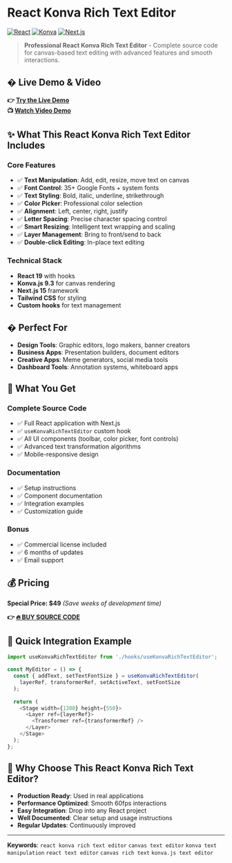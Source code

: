 # React Konva Rich Text Editor

[![React](https://img.shields.io/badge/React-19.1.0-blue)](https://reactjs.org/)
[![Konva](https://img.shields.io/badge/Konva-9.3.20-red)](https://konvajs.org/)
[![Next.js](https://img.shields.io/badge/Next.js-15.3.0-black)](https://nextjs.org/)

> **Professional React Konva Rich Text Editor** - Complete source code for canvas-based text editing with advanced features and smooth interactions.

## � Live Demo & Video

**👉 [Try the Live Demo](https://konva-rich-text-demo.vercel.app/)**  
**📺 [Watch Video Demo](https://www.youtube.com/watch?v=a3BF6FJ2kKg)**

## ✨ What This React Konva Rich Text Editor Includes

### Core Features
- ✅ **Text Manipulation**: Add, edit, resize, move text on canvas
- ✅ **Font Control**: 35+ Google Fonts + system fonts
- ✅ **Text Styling**: Bold, italic, underline, strikethrough
- ✅ **Color Picker**: Professional color selection
- ✅ **Alignment**: Left, center, right, justify
- ✅ **Letter Spacing**: Precise character spacing control
- ✅ **Smart Resizing**: Intelligent text wrapping and scaling
- ✅ **Layer Management**: Bring to front/send to back
- ✅ **Double-click Editing**: In-place text editing

### Technical Stack
- **React 19** with hooks
- **Konva.js 9.3** for canvas rendering
- **Next.js 15** framework
- **Tailwind CSS** for styling
- **Custom hooks** for text management

## � Perfect For

- **Design Tools**: Graphic editors, logo makers, banner creators
- **Business Apps**: Presentation builders, document editors
- **Creative Apps**: Meme generators, social media tools
- **Dashboard Tools**: Annotation systems, whiteboard apps

## 🚀 What You Get

### Complete Source Code
- ✅ Full React application with Next.js
- ✅ `useKonvaRichTextEditor` custom hook
- ✅ All UI components (toolbar, color picker, font controls)
- ✅ Advanced text transformation algorithms
- ✅ Mobile-responsive design

### Documentation
- ✅ Setup instructions
- ✅ Component documentation
- ✅ Integration examples
- ✅ Customization guide

### Bonus
- ✅ Commercial license included
- ✅ 6 months of updates
- ✅ Email support

## 💰 Pricing

**Special Price: $49** *(Save weeks of development time)*

**👉 [🔥 BUY SOURCE CODE](https://freelence.gumroad.com/l/konva-rich-text-editor)**

## 🔧 Quick Integration Example

```javascript
import useKonvaRichTextEditor from './hooks/useKonvaRichTextEditor';

const MyEditor = () => {
  const { addText, setTextFontSize } = useKonvaRichTextEditor(
    layerRef, transformerRef, setActiveText, setFontSize
  );
  
  return (
    <Stage width={1300} height={550}>
      <Layer ref={layerRef}>
        <Transformer ref={transformerRef} />
      </Layer>
    </Stage>
  );
};
```

## 🌟 Why Choose This React Konva Rich Text Editor?

- **Production Ready**: Used in real applications
- **Performance Optimized**: Smooth 60fps interactions
- **Easy Integration**: Drop into any React project
- **Well Documented**: Clear setup and usage instructions
- **Regular Updates**: Continuously improved

---

**Keywords**: `react konva rich text editor` `canvas text editor` `konva text manipulation` `react text editor` `canvas rich text` `konva.js text editor`

